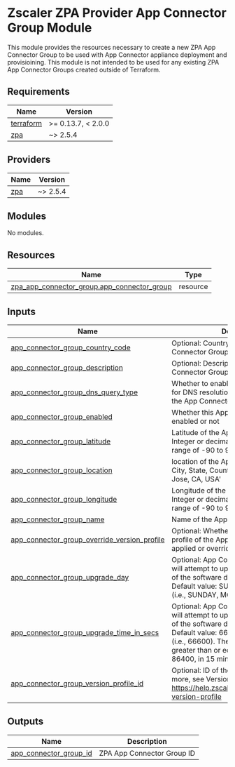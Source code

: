 # Zscaler ZPA Provider App Connector Group Module

This module provides the resources necessary to create a new ZPA App Connector Group to be used with App Connector appliance deployment and provisioining. This module is not intended to be used for any existing ZPA App Connector Groups created outside of Terraform.

<!-- BEGINNING OF PRE-COMMIT-TERRAFORM DOCS HOOK -->
## Requirements

| Name | Version |
|------|---------|
| <a name="requirement_terraform"></a> [terraform](#requirement\_terraform) | >= 0.13.7, < 2.0.0 |
| <a name="requirement_zpa"></a> [zpa](#requirement\_zpa) | ~> 2.5.4 |

## Providers

| Name | Version |
|------|---------|
| <a name="provider_zpa"></a> [zpa](#provider\_zpa) | ~> 2.5.4 |

## Modules

No modules.

## Resources

| Name | Type |
|------|------|
| [zpa_app_connector_group.app_connector_group](https://registry.terraform.io/providers/zscaler/zpa/latest/docs/resources/app_connector_group) | resource |

## Inputs

| Name | Description | Type | Default | Required |
|------|-------------|------|---------|:--------:|
| <a name="input_app_connector_group_country_code"></a> [app\_connector\_group\_country\_code](#input\_app\_connector\_group\_country\_code) | Optional: Country code of this App Connector Group. example 'US' | `string` | `""` | no |
| <a name="input_app_connector_group_description"></a> [app\_connector\_group\_description](#input\_app\_connector\_group\_description) | Optional: Description of the App Connector Group | `string` | `""` | no |
| <a name="input_app_connector_group_dns_query_type"></a> [app\_connector\_group\_dns\_query\_type](#input\_app\_connector\_group\_dns\_query\_type) | Whether to enable IPv4 or IPv6, or both, for DNS resolution of all applications in the App Connector Group | `string` | `"IPV4_IPV6"` | no |
| <a name="input_app_connector_group_enabled"></a> [app\_connector\_group\_enabled](#input\_app\_connector\_group\_enabled) | Whether this App Connector Group is enabled or not | `bool` | `true` | no |
| <a name="input_app_connector_group_latitude"></a> [app\_connector\_group\_latitude](#input\_app\_connector\_group\_latitude) | Latitude of the App Connector Group. Integer or decimal. With values in the range of -90 to 90 | `string` | n/a | yes |
| <a name="input_app_connector_group_location"></a> [app\_connector\_group\_location](#input\_app\_connector\_group\_location) | location of the App Connector Group in City, State, Country format. example: 'San Jose, CA, USA' | `string` | n/a | yes |
| <a name="input_app_connector_group_longitude"></a> [app\_connector\_group\_longitude](#input\_app\_connector\_group\_longitude) | Longitude of the App Connector Group. Integer or decimal. With values in the range of -90 to 90 | `string` | n/a | yes |
| <a name="input_app_connector_group_name"></a> [app\_connector\_group\_name](#input\_app\_connector\_group\_name) | Name of the App Connector Group | `string` | n/a | yes |
| <a name="input_app_connector_group_override_version_profile"></a> [app\_connector\_group\_override\_version\_profile](#input\_app\_connector\_group\_override\_version\_profile) | Optional: Whether the default version profile of the App Connector Group is applied or overridden. Default: false | `bool` | `false` | no |
| <a name="input_app_connector_group_upgrade_day"></a> [app\_connector\_group\_upgrade\_day](#input\_app\_connector\_group\_upgrade\_day) | Optional: App Connectors in this group will attempt to update to a newer version of the software during this specified day. Default value: SUNDAY. List of valid days (i.e., SUNDAY, MONDAY, etc) | `string` | `"SUNDAY"` | no |
| <a name="input_app_connector_group_upgrade_time_in_secs"></a> [app\_connector\_group\_upgrade\_time\_in\_secs](#input\_app\_connector\_group\_upgrade\_time\_in\_secs) | Optional: App Connectors in this group will attempt to update to a newer version of the software during this specified time. Default value: 66600. Integer in seconds (i.e., 66600). The integer should be greater than or equal to 0 and less than 86400, in 15 minute intervals | `string` | `"66600"` | no |
| <a name="input_app_connector_group_version_profile_id"></a> [app\_connector\_group\_version\_profile\_id](#input\_app\_connector\_group\_version\_profile\_id) | Optional: ID of the version profile. To learn more, see Version Profile Use Cases. https://help.zscaler.com/zpa/configuring-version-profile | `string` | `"2"` | no |

## Outputs

| Name | Description |
|------|-------------|
| <a name="output_app_connector_group_id"></a> [app\_connector\_group\_id](#output\_app\_connector\_group\_id) | ZPA App Connector Group ID |
<!-- END OF PRE-COMMIT-TERRAFORM DOCS HOOK -->
